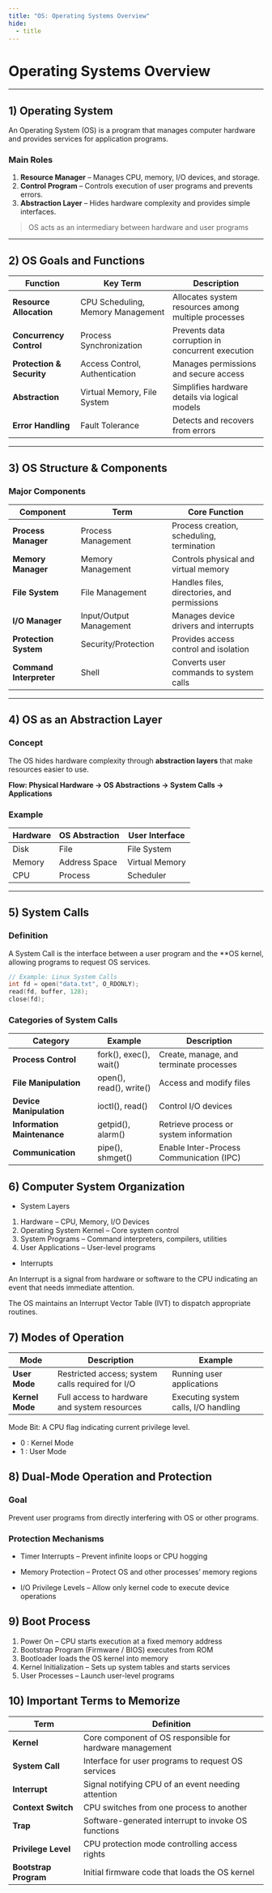 ```yaml
---
title: "OS: Operating Systems Overview"
hide:
  - title
---
```


# **Operating Systems Overview**
---

## **1) Operating System**
An Operating System (OS) is a program that manages computer hardware and provides services for application programs.  

### **Main Roles**
1. **Resource Manager** – Manages CPU, memory, I/O devices, and storage.  
2. **Control Program** – Controls execution of user programs and prevents errors.  
3. **Abstraction Layer** – Hides hardware complexity and provides simple interfaces.  

>  OS acts as an intermediary between hardware and user programs

---

## **2) OS Goals and Functions**
| Function | Key Term | Description |
|-----------|-----------|-------------|
| **Resource Allocation** | CPU Scheduling, Memory Management | Allocates system resources among multiple processes |
| **Concurrency Control** | Process Synchronization | Prevents data corruption in concurrent execution |
| **Protection & Security** | Access Control, Authentication | Manages permissions and secure access |
| **Abstraction** | Virtual Memory, File System | Simplifies hardware details via logical models |
| **Error Handling** | Fault Tolerance | Detects and recovers from errors |

---

## **3) OS Structure & Components**

### **Major Components**
| Component | Term | Core Function |
|------------|------|----------------|
| **Process Manager** | Process Management | Process creation, scheduling, termination |
| **Memory Manager** | Memory Management | Controls physical and virtual memory |
| **File System** | File Management | Handles files, directories, and permissions |
| **I/O Manager** | Input/Output Management | Manages device drivers and interrupts |
| **Protection System** | Security/Protection | Provides access control and isolation |
| **Command Interpreter** | Shell | Converts user commands to system calls |

---

## **4) OS as an Abstraction Layer**

### **Concept**
The OS hides hardware complexity through **abstraction layers** that make resources easier to use.

**Flow: Physical Hardware → OS Abstractions → System Calls → Applications**

### **Example**
| Hardware | OS Abstraction | User Interface |
|-----------|----------------|----------------|
| Disk | File | File System |
| Memory | Address Space | Virtual Memory |
| CPU | Process | Scheduler |

---

## **5) System Calls**

### **Definition**
A System Call is the interface between a user program and the **OS kernel, allowing programs to request OS services.

```c
// Example: Linux System Calls
int fd = open("data.txt", O_RDONLY);
read(fd, buffer, 128);
close(fd);
```

### Categories of System Calls

| Category                    | Example                 | Description                              |
| --------------------------- | ----------------------- | ---------------------------------------- |
| **Process Control**         | fork(), exec(), wait()  | Create, manage, and terminate processes  |
| **File Manipulation**       | open(), read(), write() | Access and modify files                  |
| **Device Manipulation**     | ioctl(), read()         | Control I/O devices                      |
| **Information Maintenance** | getpid(), alarm()       | Retrieve process or system information   |
| **Communication**           | pipe(), shmget()        | Enable Inter-Process Communication (IPC) |

## **6) Computer System Organization**
- System Layers

1. Hardware – CPU, Memory, I/O Devices
2. Operating System Kernel – Core system control
3. System Programs – Command interpreters, compilers, utilities
4. User Applications – User-level programs

- Interrupts

An Interrupt is a signal from hardware or software to the CPU indicating an event that needs immediate attention.

The OS maintains an Interrupt Vector Table (IVT) to dispatch appropriate routines.

## **7) Modes of Operation**
| Mode            | Description                                      | Example                              |
| --------------- | ------------------------------------------------ | ------------------------------------ |
| **User Mode**   | Restricted access; system calls required for I/O | Running user applications            |
| **Kernel Mode** | Full access to hardware and system resources     | Executing system calls, I/O handling |

Mode Bit: A CPU flag indicating current privilege level.

- 0 : Kernel Mode
- 1 : User Mode

## **8) Dual-Mode Operation and Protection**
### Goal

Prevent user programs from directly interfering with OS or other programs.

### Protection Mechanisms

- Timer Interrupts – Prevent infinite loops or CPU hogging

- Memory Protection – Protect OS and other processes’ memory regions

- I/O Privilege Levels – Allow only kernel code to execute device operations

## **9) Boot Process**

1. Power On – CPU starts execution at a fixed memory address
2. Bootstrap Program (Firmware / BIOS) executes from ROM
3. Bootloader loads the OS kernel into memory
4. Kernel Initialization – Sets up system tables and starts services
5. User Processes – Launch user-level programs

## **10) Important Terms to Memorize**
| Term                  | Definition                                               |
| --------------------- | -------------------------------------------------------- |
| **Kernel**            | Core component of OS responsible for hardware management |
| **System Call**       | Interface for user programs to request OS services       |
| **Interrupt**         | Signal notifying CPU of an event needing attention       |
| **Context Switch**    | CPU switches from one process to another                 |
| **Trap**              | Software-generated interrupt to invoke OS functions      |
| **Privilege Level**   | CPU protection mode controlling access rights            |
| **Bootstrap Program** | Initial firmware code that loads the OS kernel           |

